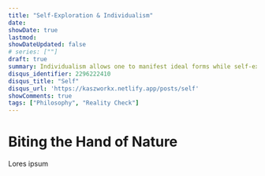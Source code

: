 ```yaml
---
title: "Self-Exploration & Individualism"
date: 
showDate: true
lastmod:
showDateUpdated: false
# series: [""]
draft: true
summary: Individualism allows one to manifest ideal forms while self-exploration gives progress to achieving them.
disqus_identifier: 2296222410
disqus_title: "Self"
disqus_url: 'https://kaszworkx.netlify.app/posts/self'
showComments: true
tags: ["Philosophy", "Reality Check"] 
---
```

# Biting the Hand of Nature
Lores ipsum
